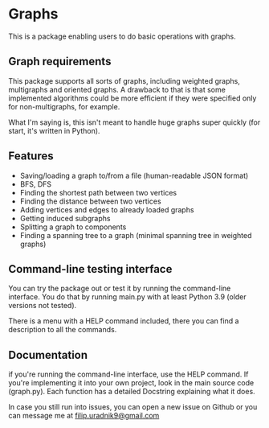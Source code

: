# Graphs
This is a package enabling users to do basic operations with graphs.
## Graph requirements
This package supports all sorts of graphs, including weighted graphs, multigraphs and oriented graphs. A drawback to that is that some implemented algorithms could be more efficient if they were specified only for non-multigraphs, for example. 

What I'm saying is, this isn't meant to handle huge graphs super quickly (for start, it's written in Python). 

## Features
* Saving/loading a graph to/from a file (human-readable JSON format)
* BFS, DFS
* Finding the shortest path between two vertices
* Finding the distance between two vertices
* Adding vertices and edges to already loaded graphs
* Getting induced subgraphs
* Splitting a graph to components
* Finding a spanning tree to a graph (minimal spanning tree in weighted graphs)

## Command-line testing interface
You can try the package out or test it by running the command-line interface. You do that by running main.py with at least Python 3.9 (older versions not tested).

There is a menu with a HELP command included, there you can find a description to all the commands.

## Documentation
if you're running the command-line interface, use the HELP command. If you're implementing it into your own project, look in the main source code (graph.py). Each function has a detailed Docstring explaining what it does. 

In case you still run into issues, you can open a new issue on Github or you can message me at filip.uradnik9@gmail.com